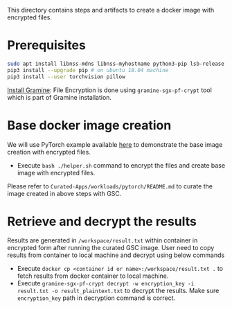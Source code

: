 This directory contains steps and artifacts to create a docker image with encrypted files.

# Prerequisites
  ```sh
  sudo apt install libnss-mdns libnss-myhostname python3-pip lsb-release
  pip3 install --upgrade pip # on ubuntu 18.04 machine
  pip3 install --user torchvision pillow
  ```

  [Install Gramine](https://gramine.readthedocs.io/en/latest/quickstart.html#install-gramine): File Encryption is done using `gramine-sgx-pf-crypt` tool which is part of Gramine installation.

# Base docker image creation

We will use PyTorch example available [here](https://github.com/gramineproject/examples/blob/master/pytorch/)
to demonstrate the base image creation with encrypted files.

- Execute `bash ./helper.sh` command to encrypt the files and create base image with
  encrypted files.

Please refer to `Curated-Apps/workloads/pytorch/README.md` to curate the image created in above
steps with GSC.

# Retrieve and decrypt the results

Results are generated in `/workspace/result.txt` within container in encrypted form after running
the curated GSC image. User need to copy results from container to local machine and decrypt using
below commands

- Execute `docker cp <container id or name>:/workspace/result.txt .` to fetch results from docker
  container to local machine.
- Execute `gramine-sgx-pf-crypt decrypt -w encryption_key -i result.txt -o result_plaintext.txt` to
  decrypt the results. Make sure `encryption_key` path in decryption command is correct.
